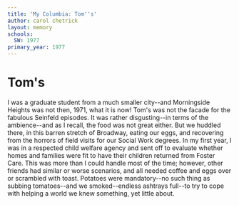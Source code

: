 ```yaml
---
title: 'My Columbia: Tom''s'
author: carol chetrick
layout: memory
schools:
  SW: 1977
primary_year: 1977
---
```

# Tom's

I was a graduate student from a much smaller city--and Morningside Heights was not then, 1971, what it is now! Tom's was not the facade for the fabulous Seinfeld episodes. It was rather disgusting--in terms of the ambience--and as I recall, the food was not great either. But we huddled there, in this barren stretch of Broadway, eating our eggs, and recovering from the horrors of field visits for our Social Work degrees. In my first year, I was in a respected child welfare agency and sent off to evaluate whether homes and families were fit to have their children returned from Foster Care. This was more than I could handle most of the time; however, other friends had similar or worse scenarios, and all needed coffee and eggs over or scrambled with toast. Potatoes were mandatory--no such thing as subbing tomatoes--and we smoked--endless ashtrays full--to try to cope with helping a world we knew something, yet little about.
